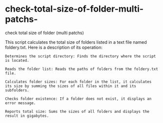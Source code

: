 # check-total-size-of-folder-multi-patchs-
check total size of folder (multi patchs)

This script calculates the total size of folders listed in a text file named foldery.txt. Here is a description of its operation:

    Determines the script directory: Finds the directory where the script is located.

    Reads the folder list: Reads the paths of folders from the foldery.txt file.

    Calculates folder sizes: For each folder in the list, it calculates its size by summing the sizes of all files within it and its subfolders.

    Checks folder existence: If a folder does not exist, it displays an error message.

    Reports total size: Sums the sizes of all folders and displays the result in gigabytes.
